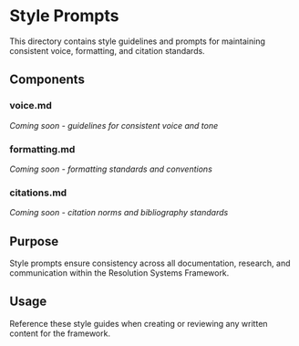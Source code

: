 # Style Prompts

<!-- voice, formatting, citation norms -->

This directory contains style guidelines and prompts for maintaining consistent voice, formatting, and citation standards.

## Components

### voice.md
*Coming soon - guidelines for consistent voice and tone*

### formatting.md
*Coming soon - formatting standards and conventions*

### citations.md
*Coming soon - citation norms and bibliography standards*

## Purpose
Style prompts ensure consistency across all documentation, research, and communication within the Resolution Systems Framework.

## Usage
Reference these style guides when creating or reviewing any written content for the framework.
